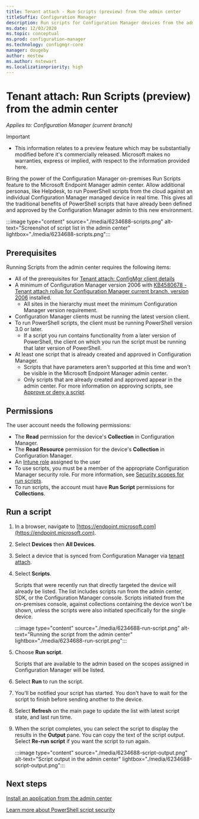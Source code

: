 ```yaml
---
title: Tenant attach - Run Scripts (preview) from the admin center
titleSuffix: Configuration Manager
description: Run scripts for Configuration Manager devices from the admin center.
ms.date: 12/03/2020
ms.topic: conceptual
ms.prod: configuration-manager
ms.technology: configmgr-core
manager: dougeby
author: mestew
ms.author: mstewart
ms.localizationpriority: high
---
```


# <a name="bkmk_scripts"></a> Tenant attach: Run Scripts (preview) from the admin center
<!--CM6234688, IN7220536-->
*Applies to: Configuration Manager (current branch)*

> [!Important]
> - This information relates to a preview feature which may be substantially modified before it's commercially released. Microsoft makes no warranties, express or implied, with respect to the information provided here.

Bring the power of the Configuration Manager on-premises Run Scripts feature to the Microsoft Endpoint Manager admin center. Allow additional personas, like Helpdesk, to run PowerShell scripts from the cloud against an individual Configuration Manager managed device in real time. This gives all the traditional benefits of PowerShell scripts that have already been defined and approved by the Configuration Manager admin to this new environment.

:::image type="content" source="./media/6234688-scripts.png" alt-text="Screenshot of script list in the admin center" lightbox="./media/6234688-scripts.png":::


## Prerequisites

Running Scripts from the admin center requires the following items:

- All of the prerequisites for [Tenant attach: ConfigMgr client details](client-details.md#prerequisites)
- A minimum of Configuration Manager version 2006 with [KB4580678 - Tenant attach rollup for Configuration Manager current branch, version 2006](https://support.microsoft.com/help/4580678) installed.
   - All sites in the hierarchy must meet the minimum Configuration Manager version requirement.
- Configuration Manager clients must be running the latest version client.
- To run PowerShell scripts, the client must be running PowerShell version 3.0 or later.
   - If a script you run contains functionality from a later version of PowerShell, the client on which you run the script must be running that later version of PowerShell.
- At least one script that is already created and approved in Configuration Manager.
   - Scripts that have parameters aren't supported at this time and won't be visible in the Microsoft Endpoint Manager admin center.
   - Only scripts that are already created and approved appear in the admin center. For more information on approving scripts, see [Approve or deny a script](../apps/deploy-use/create-deploy-scripts.md#run-script-authors-and-approvers).

## Permissions

The user account needs the following permissions:

- The **Read** permission for the device's **Collection** in Configuration Manager.
- The **Read Resource** permission for the device's **Collection** in Configuration Manager.
- An [Intune role](../../intune/fundamentals/role-based-access-control.md) assigned to the user <!--7980141-->
- To use scripts, you must be a member of the appropriate Configuration Manager security role. For more information, see [Security scopes for run scripts](../apps/deploy-use/create-deploy-scripts.md#bkmk_ScriptRoles).
- To run scripts, the account must have **Run Script** permissions for **Collections**.

## Run a script

1. In a browser, navigate to [https://endpoint.microsoft.com](https://endpoint.microsoft.com).
1. Select **Devices** then **All Devices**.
1. Select a device that is synced from Configuration Manager via [tenant attach](device-sync-actions.md).
1. Select **Scripts**.
   
   Scripts that were recently run that directly targeted the device will already be listed. The list includes scripts run from the admin center, SDK, or the Configuration Manager console. Scripts initiated from the on-premises console, against collections containing the device won't be shown, unless the scripts were also initiated specifically for the single device.

   :::image type="content" source="./media/6234688-run-script.png" alt-text="Running the script from the admin center" lightbox="./media/6234688-run-script.png":::

1. Choose **Run script**.
   
   Scripts that are available to the admin based on the scopes assigned in Configuration Manager will be listed.
1. Select **Run** to run the script.

1. You'll be notified your script has started. You don't have to wait for the script to finish before sending another to the device.
1. Select **Refresh** on the main page to update the list with latest script state, and last run time.

1. When the script completes, you can select the script to display the results in the **Output** pane. You can copy the text of the script output. Select **Re-run script** if you want the script to run again.

   :::image type="content" source="./media/6234688-script-output.png" alt-text="Script output in the admin center" lightbox="./media/6234688-script-output.png":::

## Next steps

[Install an application from the admin center](applications.md)

[Learn more about PowerShell script security](../apps/deploy-use/learn-script-security.md)